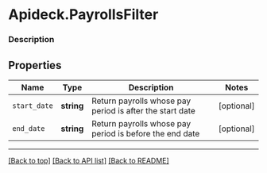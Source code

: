 # Apideck.PayrollsFilter

### Description

## Properties
Name | Type | Description | Notes
------------ | ------------- | ------------- | -------------
`start_date` | **string** | Return payrolls whose pay period is after the start date | [optional] 
`end_date` | **string** | Return payrolls whose pay period is before the end date | [optional] 





---

[[Back to top]](#) [[Back to API list]](../../../../README.md#documentation-for-api-endpoints) [[Back to README]](../../../../README.md)


